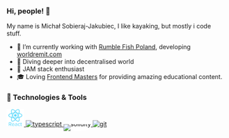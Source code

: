 ### Hi, people! 👋

My name is Michał Sobieraj-Jakubiec, I like kayaking, but mostly i code stuff. 

- 🔭 I’m currently working with [Rumble Fish Poland](https://www.rumblefish.dev/), developing [worldremit.com](https://www.worldremit.com/)
- 💸 Diving deeper into decentralised world
- 🌱 JAM stack enthusiast
- 🎓 Loving [Frontend Masters](https://frontendmasters.com/) for providing amazing educational content.

<h3 align="left">🔧 Technologies & Tools</h3>
<div align="left">
    <a href="https://reactjs.org/" target="_blank"> <img src="https://raw.githubusercontent.com/devicons/devicon/master/icons/react/react-original-wordmark.svg"            alt="react" width="40" height="40"/> </a>
    <a href="https://www.typescriptlang.org/" target="_blank"> <img src="https://upload.wikimedia.org/wikipedia/commons/4/4c/Typescript_logo_2020.svg"                      alt="typescript" width="40" height="40" /> </a>
    <a href="https://soliditylang.org/" target="_blank" style="background-color: white; border-radius: 50%;"> 
        <div style="display: inline-block;background-color: white;line-height: 0;border-radius: 50%;">
            <img src="https://soliditylang.org/images/logo.svg" alt="solidity" width="40" height="40" /> 
        </div>
    </a>
    <a href="https://git-scm.com/" target="_blank"> <img src="https://www.vectorlogo.zone/logos/git-scm/git-scm-icon.svg" alt="git" width="40" height="40"/> </a>
</div>
   
